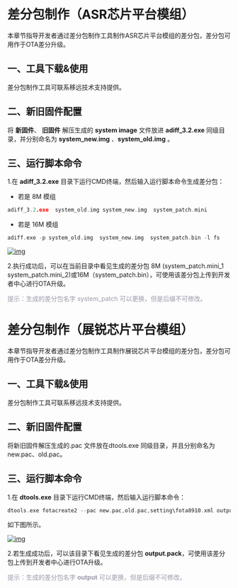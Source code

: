 # 差分包制作（ASR芯片平台模组）

本章节指导开发者通过差分包制作工具制作ASR芯片平台模组的差分包，差分包可用作于OTA差分升级。

## 一、工具下载&使用
差分包制作工具可联系移远技术支持提供。
## 二、新旧固件配置
将 __新固件__、 __旧固件__ 解压生成的 __system image__ 文件放进 __adiff_3.2.exe__ 同级目录，并分别命名为 __system_new.img__ 、__system_old.img__ 。

## 三、运行脚本命令
1.在 __adiff_3.2.exe__ 目录下运行CMD终端，然后输入运行脚本命令生成差分包： 

* 若是 8M 模组
```c
adiff_3.2.exe  system_old.img system_new.img  system_patch.mini
```
* 若是 16M 模组
```c
adiff.exe -p system_old.img  system_new.img  system_patch.bin -l fs
```

<a data-fancybox title="img" href="/zh/deviceDevelop/KnowledgeBase/step27.png">![img](/zh/deviceDevelop/KnowledgeBase/step27.png)</a>

2.执行成功后，可以在当前目录中看见生成的差分包 8M (system_patch.mini_1 system_patch.mini_2)或16M（system_patch.bin），可使用该差分包上传到开发者中心进行OTA升级。



<span style="color:#999AAA">提示：生成的差分包名字 system_patch 可以更换，但是后缀不可修改。</span>

# 差分包制作（展锐芯片平台模组）

本章节指导开发者通过差分包制作工具制作展锐芯片平台模组的差分包，差分包可用作于OTA差分升级。
## 一、工具下载&使用
差分包制作工具可联系移远技术支持提供。
## 二、新旧固件配置
将新旧固件解压生成的.pac 文件放在dtools.exe 同级目录，并且分别命名为new.pac、old.pac。

## 三、运行脚本命令
1.在 __dtools.exe__ 目录下运行CMD终端，然后输入运行脚本命令：    
```c
dtools.exe fotacreate2 --pac new.pac,old.pac,setting\fota8910.xml output.pack -d v  
```

如下图所示。

<a data-fancybox title="img" href="/zh/deviceDevelop/KnowledgeBase/step30.png">![img](/zh/deviceDevelop/KnowledgeBase/step30.png)</a>

2.若生成成功后，可以该目录下看见生成的差分包 __output.pack__，可使用该差分包上传到开发者中心进行OTA升级。



<span style='color:#999AAA'>提示：生成的差分包名字 __output__ 可以更换，但是后缀不可修改。</span>